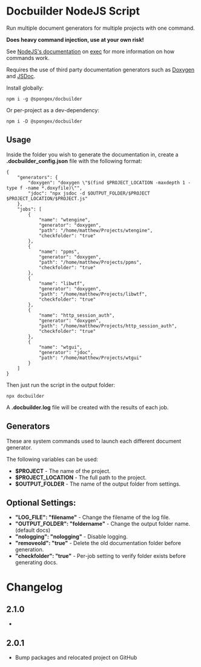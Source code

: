 # Docbuilder NodeJS Script

Run multiple document generators for multiple projects with one command.

__Does heavy command injection, use at your own risk!__

See [NodeJS's documentation](https://nodejs.org/api/child_process.html#child_processexeccommand-options-callback) on [exec](https://nodejs.org/api/child_process.html#child_processexeccommand-options-callback) for more information on how commands work.

Requires the use of third party documentation generators such as [Doxygen](https://www.doxygen.nl/index.html) and [JSDoc](https://jsdoc.app/).

Install globally:
```
npm i -g @spongex/docbuilder
```

Or per-project as a dev-dependency:
```
npm i -D @spongex/docbuilder
```

## Usage

Inside the folder you wish to generate the documentation in, create a __.docbuilder_config.json__ file with the following format:
```
{
    "generators": {
        "doxygen": "doxygen \"$(find $PROJECT_LOCATION -maxdepth 1 -type f -name *.doxyfile)\"",
        "jdoc": "npx jsdoc -d $OUTPUT_FOLDER/$PROJECT $PROJECT_LOCATION/$PROJECT.js"
    },
    "jobs": [
        {
            "name": "wtengine",
            "generator": "doxygen",
            "path": "/home/matthew/Projects/wtengine",
            "checkfolder": "true"
        },
        {
            "name": "ppms",
            "generator": "doxygen",
            "path": "/home/matthew/Projects/ppms",
            "checkfolder": "true"
        },
        {
            "name": "libwtf",
            "generator": "doxygen",
            "path": "/home/matthew/Projects/libwtf",
            "checkfolder": "true"
        },
        {
            "name": "http_session_auth",
            "generator": "doxygen",
            "path": "/home/matthew/Projects/http_session_auth",
            "checkfolder": "true"
        },
        {
            "name": "wtgui",
            "generator": "jdoc",
            "path": "/home/matthew/Projects/wtgui"
        }
    ]
}
```

Then just run the script in the output folder:
```
npx docbuilder
```

A __.docbuilder.log__ file will be created with the results of each job.

## Generators
These are system commands used to launch each different document generator.

The following variables can be used:
- __$PROJECT__ - The name of the project.
- __$PROJECT_LOCATION__ - The full path to the project.
- __$OUTPUT_FOLDER__ - The name of the output folder from settings.

## Optional Settings:
- __"LOG_FILE": "filename"__ - Change the filename of the log file.
- __"OUTPUT_FOLDER": "foldername"__ - Change the output folder name. (default docs)
- __"nologging": "nologging"__ - Disable logging.
- __"removeold": "true"__ - Delete the old documentation folder before generation.
- __"checkfolder": "true"__ - Per-job setting to verify folder exists before generating docs.

# Changelog

## 2.1.0
- 

## 2.0.1
- Bump packages and relocated project on GitHub
